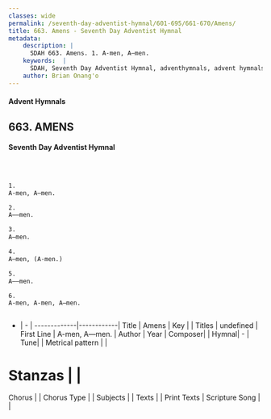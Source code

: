 ```yaml
---
classes: wide
permalink: /seventh-day-adventist-hymnal/601-695/661-670/Amens/
title: 663. Amens - Seventh Day Adventist Hymnal
metadata:
    description: |
      SDAH 663. Amens. 1. A-men, A—men.
    keywords:  |
      SDAH, Seventh Day Adventist Hymnal, adventhymnals, advent hymnals, Amens, A-men, A—men. 
    author: Brian Onang'o
---
```


#### Advent Hymnals
## 663. AMENS
#### Seventh Day Adventist Hymnal

```txt



1.
A-men, A—men.

2.
A—–men.

3.
A—men.

4.
A—men, (A-men.)

5.
A—–men.

6.
A-men, A-men, A—men.



```

- |   -  |
-------------|------------|
Title | Amens |
Key |  |
Titles | undefined |
First Line | A-men, A—men. |
Author | 
Year | 
Composer|  |
Hymnal|  - |
Tune|  |
Metrical pattern | |
# Stanzas |  |
Chorus |  |
Chorus Type |  |
Subjects |  |
Texts |  |
Print Texts | 
Scripture Song |  |
  

